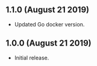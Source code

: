 ## 1.1.0 (August 21 2019)

* Updated Go docker version.

## 1.0.0 (August 21 2019)

* Initial release.
